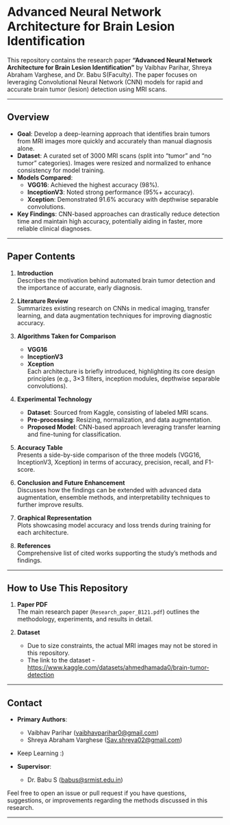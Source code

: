 # Advanced Neural Network Architecture for Brain Lesion Identification

This repository contains the research paper **“Advanced Neural Network Architecture for Brain Lesion Identification”** by Vaibhav Parihar, Shreya Abraham Varghese, and Dr. Babu S(Faculty). The paper focuses on leveraging Convolutional Neural Network (CNN) models for rapid and accurate brain tumor (lesion) detection using MRI scans.

---

## Overview

- **Goal**: Develop a deep-learning approach that identifies brain tumors from MRI images more quickly and accurately than manual diagnosis alone.
- **Dataset**: A curated set of 3000 MRI scans (split into “tumor” and “no tumor” categories). Images were resized and normalized to enhance consistency for model training.
- **Models Compared**: 
  - **VGG16**: Achieved the highest accuracy (98%).
  - **InceptionV3**: Noted strong performance (95%+ accuracy).
  - **Xception**: Demonstrated 91.6% accuracy with depthwise separable convolutions.
- **Key Findings**: CNN-based approaches can drastically reduce detection time and maintain high accuracy, potentially aiding in faster, more reliable clinical diagnoses.

---

## Paper Contents

1. **Introduction**  
   Describes the motivation behind automated brain tumor detection and the importance of accurate, early diagnosis.

2. **Literature Review**  
   Summarizes existing research on CNNs in medical imaging, transfer learning, and data augmentation techniques for improving diagnostic accuracy.

3. **Algorithms Taken for Comparison**  
   - **VGG16**  
   - **InceptionV3**  
   - **Xception**  
   Each architecture is briefly introduced, highlighting its core design principles (e.g., 3×3 filters, inception modules, depthwise separable convolutions).

4. **Experimental Technology**  
   - **Dataset**: Sourced from Kaggle, consisting of labeled MRI scans.  
   - **Pre-processing**: Resizing, normalization, and data augmentation.  
   - **Proposed Model**: CNN-based approach leveraging transfer learning and fine-tuning for classification.  

5. **Accuracy Table**  
   Presents a side-by-side comparison of the three models (VGG16, InceptionV3, Xception) in terms of accuracy, precision, recall, and F1-score.

6. **Conclusion and Future Enhancement**  
   Discusses how the findings can be extended with advanced data augmentation, ensemble methods, and interpretability techniques to further improve results.

7. **Graphical Representation**  
   Plots showcasing model accuracy and loss trends during training for each architecture.

8. **References**  
   Comprehensive list of cited works supporting the study’s methods and findings.

---

## How to Use This Repository

1. **Paper PDF**  
   The main research paper (`Research_paper_B121.pdf`) outlines the methodology, experiments, and results in detail.

2. **Dataset**  
   - Due to size constraints, the actual MRI images may not be stored in this repository.  
   - The link to the dataset - https://www.kaggle.com/datasets/ahmedhamada0/brain-tumor-detection

---

## Contact

- **Primary Authors**:  
  - Vaibhav Parihar (<vaibhavparihar0@gmail.com>)  
  - Shreya Abraham Varghese (<Sav.shreya02@gmail.com>)
 
- Keep Learning :) 
- **Supervisor**:  
  - Dr. Babu S (<babus@srmist.edu.in>)

Feel free to open an issue or pull request if you have questions, suggestions, or improvements regarding the methods discussed in this research.

---
